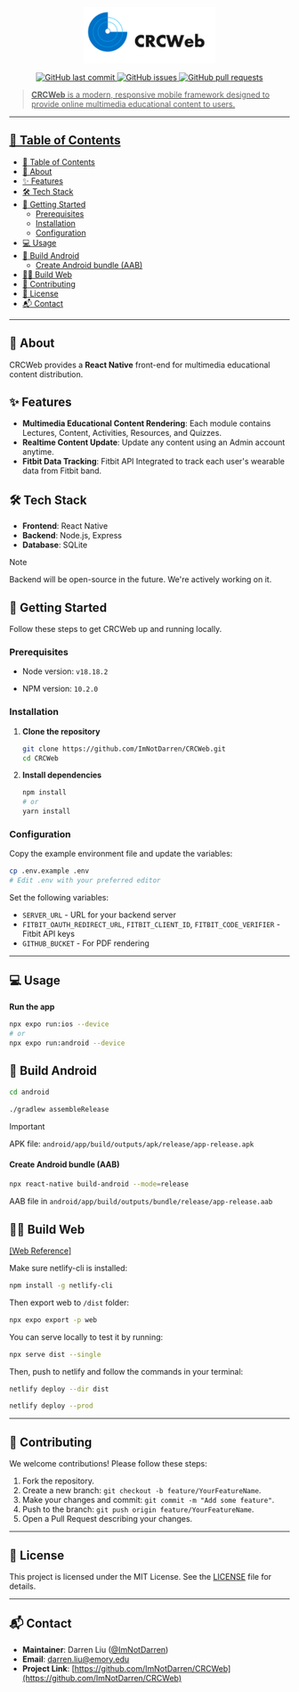 <div align="center">
  <img src="./docs/icon-black.png" style="height: 100px" />
</div>

<p align="center">
    <a href="https://github.com/ArmynC/ArminC-AutoExec/commits/master">
    <img src="https://img.shields.io/github/last-commit/ArmynC/ArminC-AutoExec.svg?style=flat-square&logo=github&logoColor=white"
         alt="GitHub last commit">
    <a href="https://github.com/ArmynC/ArminC-AutoExec/issues">
    <img src="https://img.shields.io/github/issues-raw/ArmynC/ArminC-AutoExec.svg?style=flat-square&logo=github&logoColor=white"
         alt="GitHub issues">
    <a href="https://github.com/ArmynC/ArminC-AutoExec/pulls">
    <img src="https://img.shields.io/github/issues-pr-raw/ArmynC/ArminC-AutoExec.svg?style=flat-square&logo=github&logoColor=white"
         alt="GitHub pull requests">
    <a href="https://github.com/ImNotDarren/CRCWeb/graphs/contributors">
</p>

> **CRCWeb** is a modern, responsive mobile framework designed to provide online multimedia educational content to users.

---

## 🚀 Table of Contents

- [🚀 Table of Contents](#-table-of-contents)
- [📖 About](#-about)
- [✨ Features](#-features)
- [🛠 Tech Stack](#-tech-stack)
- [🚀 Getting Started](#-getting-started)
  - [Prerequisites](#prerequisites)
  - [Installation](#installation)
  - [Configuration](#configuration)
- [💻 Usage](#-usage)
- [🤖 Build Android](#-build-android)
    - [Create Android bundle (AAB)](#create-android-bundle-aab)
- [🧑‍💻 Build Web](#-build-web)
- [🤝 Contributing](#-contributing)
- [📄 License](#-license)
- [📬 Contact](#-contact)

---

## 📖 About

CRCWeb provides a **React Native** front-end for multimedia educational content distribution.

## ✨ Features

- **Multimedia Educational Content Rendering**: Each module contains Lectures, Content, Activities, Resources, and Quizzes.
- **Realtime Content Update**: Update any content using an Admin account anytime.
- **Fitbit Data Tracking**: Fitbit API Integrated to track each user's wearable data from Fitbit band.

## 🛠 Tech Stack

- **Frontend**: React Native
- **Backend**: Node.js, Express
- **Database**: SQLite

> [!NOTE]
> Backend will be open-source in the future. We're actively working on it.

## 🚀 Getting Started

Follow these steps to get CRCWeb up and running locally.

### Prerequisites

- Node version: `v18.18.2`

- NPM version: `10.2.0`

### Installation

1. **Clone the repository**

   ```bash
   git clone https://github.com/ImNotDarren/CRCWeb.git
   cd CRCWeb
   ```

2. **Install dependencies**

   ```bash
   npm install
   # or
   yarn install
   ```

### Configuration

Copy the example environment file and update the variables:

```bash
cp .env.example .env
# Edit .env with your preferred editor
```

Set the following variables:

- `SERVER_URL` - URL for your backend server
- `FITBIT_OAUTH_REDIRECT_URL`, `FITBIT_CLIENT_ID`, `FITBIT_CODE_VERIFIER` - Fitbit API keys
- `GITHUB_BUCKET` - For PDF rendering

---

## 💻 Usage

**Run the app**

```bash
npx expo run:ios --device
# or
npx expo run:android --device
```

## 🤖 Build Android

```bash
cd android
```

```bash
./gradlew assembleRelease
```

> [!IMPORTANT]
> APK file: `android/app/build/outputs/apk/release/app-release.apk`

#### Create Android bundle (AAB)

```bash
npx react-native build-android --mode=release
```

AAB file in `android/app/build/outputs/bundle/release/app-release.aab`

## 🧑‍💻 Build Web

[[Web Reference]](https://docs.expo.dev/distribution/publishing-websites/#creating-a-build)

Make sure netlify-cli is installed:

```bash
npm install -g netlify-cli
```

Then export web to `/dist` folder:

```bash
npx expo export -p web
```

You can serve locally to test it by running:

```bash
npx serve dist --single
```

Then, push to netlify and follow the commands in your terminal:

```bash
netlify deploy --dir dist
```

```bash
netlify deploy --prod
```

---

## 🤝 Contributing

We welcome contributions! Please follow these steps:

1. Fork the repository.
2. Create a new branch: `git checkout -b feature/YourFeatureName`.
3. Make your changes and commit: `git commit -m "Add some feature"`.
4. Push to the branch: `git push origin feature/YourFeatureName`.
5. Open a Pull Request describing your changes.

<!-- Please read our [CONTRIBUTING.md](CONTRIBUTING.md) for detailed guidelines. -->

---

## 📄 License

This project is licensed under the MIT License. See the [LICENSE](LICENSE) file for details.

---

## 📬 Contact

- **Maintainer**: Darren Liu ([@ImNotDarren](https://github.com/ImNotDarren))
- **Email**: darren.liu@emory.edu
- **Project Link**: [https://github.com/ImNotDarren/CRCWeb](https://github.com/ImNotDarren/CRCWeb)